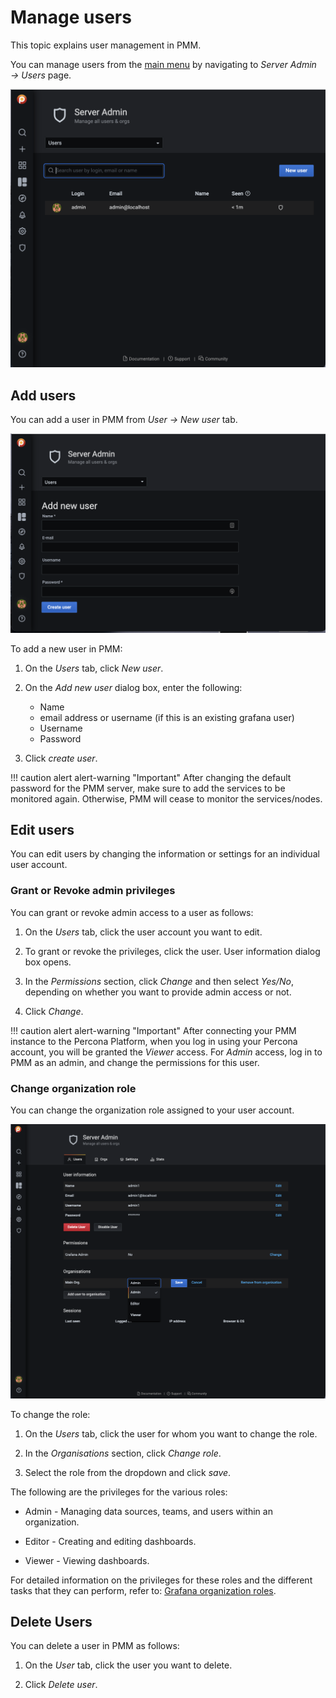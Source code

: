 # Manage users

This topic explains user management in PMM.

You can manage users from the [main menu](../details/interface.md#main-menu) by navigating to *Server Admin → Users* page.


![!image](../_images/PMM-manage-users.png)



## Add users

You can add a user in PMM from *User → New user* tab.

![!image](../_images/PMM-add-new-user.png)

To add a new user in PMM:

1. On the *Users* tab, click *New user*.
2. On the *Add new user* dialog box, enter the following:
    - Name
    - email address or username (if this is an existing grafana user)
    - Username
    - Password

3. Click *create user*.


!!! caution alert alert-warning "Important"
    After changing the default password for the PMM server, make sure to add the services to be monitored again. Otherwise, PMM will cease to monitor the services/nodes.

## Edit users

You can edit users by changing the information or settings for an individual user account.

### Grant or Revoke admin privileges

You can grant or revoke admin access to a user as follows:

1. On the *Users* tab, click the user account you want to edit.

2. To grant or revoke the privileges, click the user. User information dialog box opens.

3. In the *Permissions* section, click *Change* and then select *Yes/No*, depending on whether you want to provide admin access or not.

4. Click *Change*.

!!! caution alert alert-warning "Important"
    After connecting your PMM instance to the Percona Platform, when you log in using your Percona account, you will be granted the *Viewer* access. For *Admin* access, log in to PMM as an admin, and change the permissions for this user.

### Change organization role

You can change the organization role assigned to your user account.


![!image](../_images/PMM-change-role.png)

To change the role:

1. On the *Users* tab, click the user for whom you want to change the role.

2. In the *Organisations* section, click *Change role*.

3. Select the role from the dropdown and click *save*.

The following are the privileges for the various roles:

- Admin - Managing data sources, teams, and users within an organization.

- Editor - Creating and editing dashboards.

- Viewer - Viewing dashboards.

For detailed information on the privileges for these roles and the different tasks that they can perform, refer to: [Grafana organization roles](https://grafana.com/docs/grafana/latest/permissions/organization_roles/).



## Delete Users

You can delete a user in PMM as follows:

1. On the *User* tab, click the user you want to delete.

2. Click *Delete user*.


